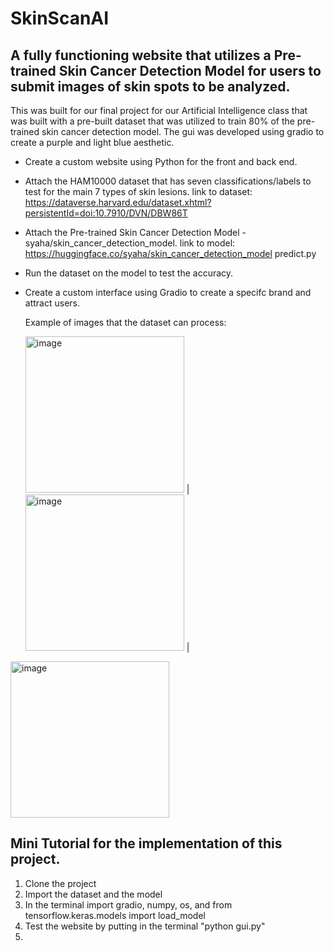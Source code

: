 # SkinScanAI

## A fully functioning website that utilizes a Pre-trained Skin Cancer Detection Model for users to submit images of skin spots to be analyzed.

This was built for our final project for our Artificial Intelligence class that was built with a pre-built dataset that was utilized to train 80% of the pre-trained skin cancer detection model.
The gui was developed using gradio to create a purple and light blue aesthetic.

* Create a custom website using Python for the front and back end.
* Attach the HAM10000 dataset that has seven classifications/labels to test for the main 7 types of skin lesions.
    link to dataset: https://dataverse.harvard.edu/dataset.xhtml?persistentId=doi:10.7910/DVN/DBW86T 

* Attach the Pre-trained Skin Cancer Detection Model - syaha/skin_cancer_detection_model.
    link to model: https://huggingface.co/syaha/skin_cancer_detection_model 
predict.py  
  
* Run the dataset on the model to test the accuracy.
* Create a custom interface using Gradio to create a specifc brand and attract users.

  Example of images that the dataset can process:
  
    <img width="254" height="250" alt="image" src="https://github.com/user-attachments/assets/e9ea4e98-75c4-4ed4-b89f-4b290b23654a" /> | 
  <img width="254" height="250" alt="image" src="https://preview.redd.it/gdbulk0vw5y71.jpg?width=3468&format=pjpg&auto=webp&s=4a57363bf42401418175b6aa38fde3fcb994c648" /> |
<img width="254" height="250" alt="image" src="https://github.com/user-attachments/assets/79102805-c521-4e00-ba0e-5c23bcc906ab" />

  
## Mini Tutorial for the implementation of this project.
1. Clone the project
2. Import the dataset and the model
3. In the terminal import gradio, numpy, os, and from tensorflow.keras.models import load_model
4. Test the website by putting in the terminal "python gui.py"
5. 
